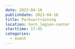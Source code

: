 ```yaml
---
date: 2023-04-16
publishdate: 2023-04-16
title: Parkourtraining
location: horn_legien-center
starttime: 17:45
categories:
  - event
---
```


